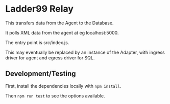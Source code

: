 # Ladder99 Relay

This transfers data from the Agent to the Database.

It polls XML data from the agent at eg localhost:5000.

The entry point is src/index.js.

This may eventually be replaced by an instance of the Adapter, with ingress driver for agent and egress driver for SQL.

## Development/Testing

First, install the dependencies locally with `npm install`.

Then `npm run test` to see the options available.

